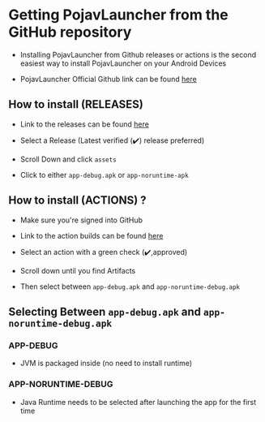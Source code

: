 # Getting PojavLauncher from the GitHub repository

* Installing PojavLauncher from Github releases or actions is the second easiest way to install PojavLauncher on your Android Devices


* PojavLauncher Official Github link can be found [here](https://www.github.com/PojavLauncherTeam/PojavLauncher)


## How to install (RELEASES)

* Link to the releases can be found [here](https://github.com/PojavLauncherTeam/PojavLauncher/releases)

* Select a Release (Latest verified (✔️) release preferred)

* Scroll Down and click `assets`

* Click to either `app-debug.apk` or `app-noruntime-apk`
## How to install (ACTIONS) ?

* Make sure you're signed into GitHub

* Link to the action builds can be found [here](https://github.com/PojavLauncherTeam/PojavLauncher/actions)

* Select an action with a green check (✔️,approved)

* Scroll down until you find Artifacts

* Then select between `app-debug.apk` and `app-noruntime-debug.apk`


## Selecting Between `app-debug.apk` and `app-noruntime-debug.apk`


### APP-DEBUG

* JVM is packaged inside (no need to install runtime)


### APP-NORUNTIME-DEBUG

* Java Runtime needs to be selected after launching the app for the first time

